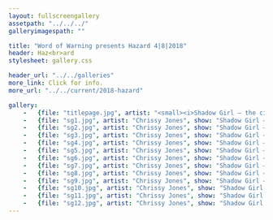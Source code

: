 ```yaml
---
layout: fullscreengallery
assetpath: "../../../"
galleryimagespath: ""

title: "Word of Warning presents Hazard 4|8|2018"
header: Haz<br>ard
stylesheet: gallery.css

header_url: "../../galleries"
more_link: Click for info.
more_url: "../../current/2018-hazard"

gallery:
    -   {file: "titlepage.jpg", artist: "<small><i>Shadow Girl — the city streets</i> by Chrissy Jones, presented with Proud & Loud Arts, August 2018.</small>", show: "<small>All images copyright &copy;2018 Word of Warning</small>"}
    -   {file: "sg1.jpg", artist: "Chrissy Jones", show: "Shadow Girl — the city streets"}
    -   {file: "sg2.jpg", artist: "Chrissy Jones", show: "Shadow Girl — the city streets"}
    -   {file: "sg3.jpg", artist: "Chrissy Jones", show: "Shadow Girl — the city streets"}
    -   {file: "sg4.jpg", artist: "Chrissy Jones", show: "Shadow Girl — the city streets"}
    -   {file: "sg5.jpg", artist: "Chrissy Jones", show: "Shadow Girl — the city streets"}
    -   {file: "sg6.jpg", artist: "Chrissy Jones", show: "Shadow Girl — the city streets"}
    -   {file: "sg7.jpg", artist: "Chrissy Jones", show: "Shadow Girl — the city streets"}
    -   {file: "sg8.jpg", artist: "Chrissy Jones", show: "Shadow Girl — the city streets"}
    -   {file: "sg9.jpg", artist: "Chrissy Jones", show: "Shadow Girl — the city streets"}
    -   {file: "sg10.jpg", artist: "Chrissy Jones", show: "Shadow Girl — the city streets"}
    -   {file: "sg11.jpg", artist: "Chrissy Jones", show: "Shadow Girl — the city streets"}
    -   {file: "sg12.jpg", artist: "Chrissy Jones", show: "Shadow Girl — the city streets"}
---
```


